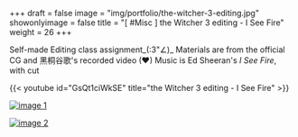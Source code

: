 +++
draft = false
image = "img/portfolio/the-witcher-3-editing.jpg"
showonlyimage = false
title = "[ #Misc ] the Witcher 3 editing - I See Fire"
weight = 26
+++

Self-made Editing class assignment_(:3"∠)_
Materials are from the official CG and 黑桐谷歌's recorded video (♥)
Music is Ed Sheeran's *I See Fire*, with cut

{{< youtube id="GsQt1ciWkSE" title="the Witcher 3 editing - I See Fire" >}}
<br>

[![image 1][1]][1]

[![image 2][2]][2]

[1]: /img/portfolio/the-witcher-3-editing-1.png
[2]: /img/portfolio/the-witcher-3-editing-2.png
